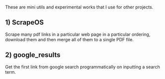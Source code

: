 These are mini utils and experimental works that I use for other projects. 

## 1) ScrapeOS

Scrape many pdf links in a particular web page in a particular ordering, download them and then merge all of them to a single PDF file.


## 2) google_results

Get the first link from google search programmatically on inputting a search term.
